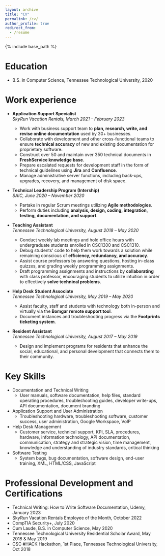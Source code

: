 ```yaml
---
layout: archive
title: "CV"
permalink: /cv/
author_profile: true
redirect_from:
  - /resume
---
```


{% include base_path %}

Education
======
* B.S. in Computer Science, Tennessee Technological University, 2020

Work experience
======
* <b>Application Support Specialist</b><br><i>SkyRun Vacation Rentals, March 2021 – February 2023</i>
  * Work with business support team to <b>plan, research, write, and revise online documentation</b> used by 30+ businesses.
  * Collaborate with development and other cross-functional teams to ensure <b>technical accuracy</b> of new and existing documentation for proprietary software.
  * Construct over 50 and maintain over 350 technical documents in <b>FreshService knowledge base</b>.
  * Prepare escalated requests for development staff in the form of technical guidelines using <b>Jira</b> and <b>Confluence</b>.
  * Manage administrative server functions, including back-ups, upgrades, recovery, and management of disk space.

* <b>Technical Leadership Program (Intership)</b><br><i>SAIC, June 2020 – November 2020</i>
  * Partake in regular Scrum meetings utilizing <b>Agile methodologies</b>.
  * Perform duties including <b>analysis, design, coding, integration, testing, documentation, and support</b>.

* <b>Teaching Assistant</b><br><i>Tennessee Technological University, August 2018 – May 2020</i>
  * Conduct weekly lab meetings and hold office hours with undergraduate students enrolled in CSC1300 and CSC1310. 
  * Debug students' code to help them work towards a solution while remaining conscious of <b>efficiency, redundancy, and accuracy</b>.
  * Assist course professors by answering questions, hosting in-class quizzes, and grading weekly programming assignments.
  * Draft programming assignments and instructions by <b>collaborating</b> with class professor, encouraging students to utilize intuition in order to effectively <b>solve technical problems</b>.

* <b>Help Desk Student Associate</b><br><i>Tennessee Technological University, May 2019 – May 2020</i>
  * Assist faculty, staff and students with technology both in-person and virtually via the <b>Bomgar remote support tool</b>.
  * Document instances and troubleshooting progress via the <b>Footprints ticketing system</b>.

* <b>Resident Assistant</b><br><i>Tennessee Technological University, August 2017 – May 2019</i>
  * Design and implement programs for residents that enhance the social, educational, and personal development that connects them to their community.
  
Key Skills
======
* Documentation and Technical Writing
  * User manuals, software documentation, help files, standard operating procedures, troubleshooting guides, developer write-ups, API documentation, document branding
* Application Support and User Administration
  * Troubleshooting hardware, troubleshooting software, customer success, user administration, Google Workspace, VoIP
* Help Desk Management
  * Customer service, technical support, KPI, SLA, procedures, hardware, information technology, API documentation, communication, strategy and strategic vision, time management, knowledge and understanding of industry standards, critical thinking
* Software Testing
  * System bugs, bug documentation, software design, end-user training, XML, HTML/CSS, JavaScript


Professional Development and Certifications
======
* Technical Writing: How to Write Software Documentation, Udemy, January 2023
* SkyRun Vacation Rentals Employee of the Month, October 2022
* CompTIA Security+, July 2020
* Cum Laude, B.S. in Computer Science, May 2020
* Tennessee Technological University Residential Scholar Award, May 2018 & May 2019
* CSC #HACK Hackathon, 1st Place, Tennessee Technological University, Oct 2018

<!--
Publications
======
  <ul>{% for post in site.publications %}
    {% include archive-single-cv.html %}
  {% endfor %}</ul>
  
Talks
======
  <ul>{% for post in site.talks %}
    {% include archive-single-talk-cv.html %}
  {% endfor %}</ul>
  
Teaching
======
  <ul>{% for post in site.teaching %}
    {% include archive-single-cv.html %}
  {% endfor %}</ul>
  
Service and leadership
======
* Currently signed in to 43 different slack teams
-->